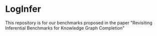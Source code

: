 # LogInfer
This repository is for our benchmarks proposed in the paper "Revisiting Inferential Benchmarks for Knowledge Graph Completion"
